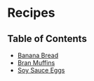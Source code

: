# Recipes

## Table of Contents

- [Banana Bread](https://github.com/gabrie30/recipes/blob/main/all/banana-bread.md)
- [Bran Muffins](https://github.com/gabrie30/recipes/blob/main/all/bran-muffins.md)
- [Soy Sauce Eggs](https://github.com/gabrie30/recipes/blob/main/all/soy-sauce-eggs.md)

